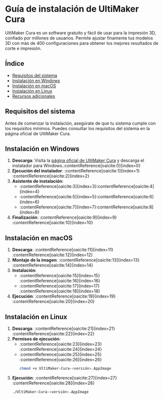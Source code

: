 # Guía de instalación de UltiMaker Cura

UltiMaker Cura es un software gratuito y fácil de usar para la impresión 3D, confiado por millones de usuarios. Permite ajustar finamente tus modelos 3D con más de 400 configuraciones para obtener los mejores resultados de corte e impresión.

## Índice

- [Requisitos del sistema](#requisitos-del-sistema)
- [Instalación en Windows](#instalación-en-windows)
- [Instalación en macOS](#instalación-en-macos)
- [Instalación en Linux](#instalación-en-linux)
- [Recursos adicionales](#recursos-adicionales)

## Requisitos del sistema

Antes de comenzar la instalación, asegúrate de que tu sistema cumple con los requisitos mínimos. Puedes consultar los requisitos del sistema en la página oficial de UltiMaker Cura.

## Instalación en Windows

1. **Descarga**: Visita la [página oficial de UltiMaker Cura](https://ultimaker.com/es/software/ultimaker-cura) y descarga el instalador para Windows.&#8203;:contentReference[oaicite:0]{index=0}
2. **Ejecución del instalador**: :contentReference[oaicite:1]{index=1}&#8203;:contentReference[oaicite:2]{index=2}
3. **Asistente de instalación**:
   - :contentReference[oaicite:3]{index=3}&#8203;:contentReference[oaicite:4]{index=4}
   - :contentReference[oaicite:5]{index=5}&#8203;:contentReference[oaicite:6]{index=6}
   - :contentReference[oaicite:7]{index=7}&#8203;:contentReference[oaicite:8]{index=8}
4. **Finalización**: :contentReference[oaicite:9]{index=9}&#8203;:contentReference[oaicite:10]{index=10}

## Instalación en macOS

1. **Descarga**: :contentReference[oaicite:11]{index=11}&#8203;:contentReference[oaicite:12]{index=12}
2. **Montaje de la imagen**: :contentReference[oaicite:13]{index=13}&#8203;:contentReference[oaicite:14]{index=14}
3. **Instalación**:
   - :contentReference[oaicite:15]{index=15}&#8203;:contentReference[oaicite:16]{index=16}
   - :contentReference[oaicite:17]{index=17}&#8203;:contentReference[oaicite:18]{index=18}
4. **Ejecución**: :contentReference[oaicite:19]{index=19}&#8203;:contentReference[oaicite:20]{index=20}

## Instalación en Linux

1. **Descarga**: :contentReference[oaicite:21]{index=21}&#8203;:contentReference[oaicite:22]{index=22}
2. **Permisos de ejecución**:
   - :contentReference[oaicite:23]{index=23}&#8203;:contentReference[oaicite:24]{index=24}
   - :contentReference[oaicite:25]{index=25}&#8203;:contentReference[oaicite:26]{index=26}
     ```bash
     chmod +x UltiMaker-Cura-<versión>.AppImage
     ```
3. **Ejecución**: :contentReference[oaicite:27]{index=27}&#8203;:contentReference[oaicite:28]{index=28}
   ```bash
   ./UltiMaker-Cura-<versión>.AppImage
